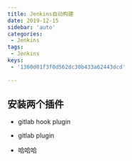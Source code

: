 ```yaml
---
title: Jenkins自动构建
date: 2019-12-15
sidebar: 'auto'
categories:
 - Jenkins
tags:
 - Jenkins
keys:
 - '1360d01f3f0d562dc30b433a62443dcd'
 	
---
```

##  安装两个插件

- gitlab hook plugin

- gitlab plugin

- 哈哈哈